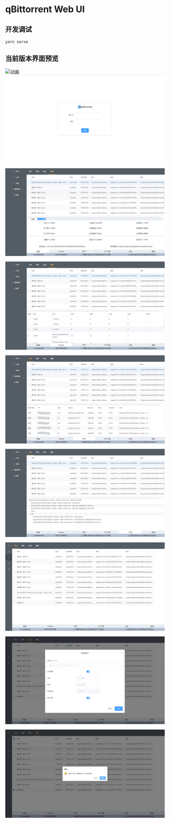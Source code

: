 # qBittorrent Web UI

## 开发调试

```
yarn serve
```


## 当前版本界面预览

![动画](preview/README/动画.gif)![image-20220621170723211](preview/README/image-20220621170723211-16558077657981.png)

![image-20220621165810461](preview/README/image-20220621165814123.png)

![image-20220621165810461](preview/README/image-20220621165810461.png)

![image-20220621170020500](preview/README/image-20220621170020500.png)

![image-20220621165850102](preview/README/image-20220621165850102.png)

![image-20220621170531047](preview/README/image-20220621170531047.png)

![image-20220621170557602](preview/README/image-20220621170557602.png)

![image-20220621170630405](preview/README/image-20220621170630405.png)
